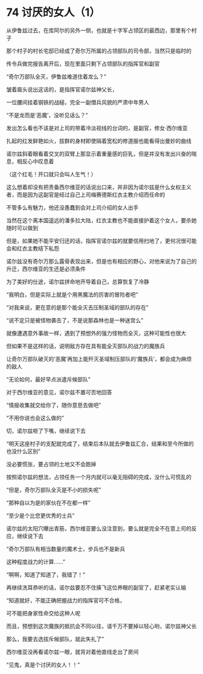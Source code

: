 # 74 讨厌的女人（1）

从伊鲁兹过去，在库阿尔的另外一侧，也就是十字军占领区的最西边，那里有个村子

那个村子的村长宅邸已经成了奇尔万所属的占领部队的司令部，当然只是临时的

传令兵做完报告离开后，现在里面只剩下占领部队的指挥官和副官

“奇尔万部队全灭，伊鲁兹难道住着龙么？”

皱着眉头说出这话的，是指挥官诺尔兹神父长，

一位腰间挂着钢铁的战槌，完全一副僧兵风貌的严肃中年男人

“不是龙而是‘恶魔’，没听见话么？”

发出怎么看也不该是对上司的带着冷淡视线的台词的，是副官，修女·西尔维亚

扎起的红发鲜艳如火，拔群的身材即使隔着宽松的修道服也能看得出曼妙的曲线

诺尔兹斜着眼看着交叉的双臂上那显示着重量感的巨乳，但是并没有发出兴奋的喘息，相反心中叹息着

（这个红毛！开口就只会叫人生气！）

这么想着却没有把责备西尔维亚的话说出口来，并非因为诺尔兹是什么女权主义者，而是因为这副官是经过自己上司梅赛德斯红衣主教介绍而任命的

不管多么有魅力，他还没愚蠢到会对上司介绍的女人出手

当然在这个离本国遥远的潘多拉大陆，红衣主教也不能直接护着这个女人，要杀她随时可以做到

但是，如果她不能平安归还的话，指挥官诺尔兹的就要信用扫地了，更何况很可能会和红衣主教结下私怨

诺尔兹没有奇尔万那么露骨表现出来，但是也有相应的野心，对他来说为了自己的升迁，西尔维亚的生还是必须条件

为了美好的仕途，诺尔兹拼命地开导着自己，总算恢复了冷静

“我明白，但是实际上就是个用黑魔法的厉害的冒险者吧”

“对我来说，更在意的是那个能全灭去压制圣域的部队的存在”

“说不定只是被怪物袭击了，不是说那森林也是一种迷宫么”

就像遭遇意外事故一样，遇到了预想外的强力怪物而全灭，这种可能性也很大

但如果不是这样的话，说明敌方存在具有能全灭部队的战力的魔族兵

让奇尔万部队破灭的‘恶魔’再加上能歼灭圣域制压部队的‘魔族兵’，都会成为麻烦的敌人

“无论如何，最好早点派遣斥候部队”

对于西尔维亚的意见，诺尔兹不置可否地回答

“情报收集就交给你了，随你意思去做吧”

“不用你说也会这么做的”

切，诺尔兹咂了下嘴，继续说下去

“明天这座村子的支配就完成了，结束后本队就去伊鲁兹汇合，结果和至今所做的也没什么区别”

没必要慌张，要占领的土地又不会跑掉

按照诺尔兹的想法，占领任务一个月内就可以毫无阻碍的完成，没什么可慌乱的

“但是，奇尔万部队全灭是不小的损失呢”

“那种自以为是的家伙在不在都一样”

“至少是个比您更优秀的士兵”

诺尔兹的太阳穴曝出青筋，西尔维亚要么没注意到，要么就是完全不在意上司的反应，继续说下去

“奇尔万部队有相当数量的魔术士，步兵也不是新兵

这种程度战力的计算……”

“啊啊，知道了知道了，我错了！”

再继续洗耳恭听的话，诺尔兹要忍不住揍飞这位养眼的副官了，赶紧老实认输

“知道就好，不能正确把握战力的指挥官可不合格，

可不能把身家性命交给这种人呢

而且，预想到这次魔族的抵抗会不同以往，请千万不要掉以轻心哟，诺尔兹神父长

那么，我要去选拔斥候部队，就此失礼了”

西尔维亚没再看诺尔兹一眼，就背对着他直线走出了房间

“见鬼，真是个讨厌的女人！！”
